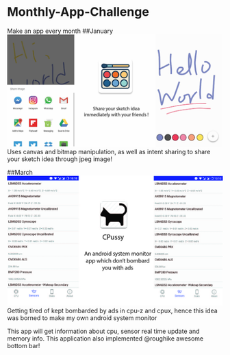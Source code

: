 # Monthly-App-Challenge
Make an app every month 
##January
![Alt text](/img/painting.jpg?raw=true "Optional Title")
Uses canvas and bitmap manipulation, as well as intent sharing to share your sketch idea through jpeg image!

##March
![Alt text](/img/cpussy.jpg?raw=true "Optional Title")
Getting tired of kept bombarded by ads in cpu-z and cpux, hence this idea was borned to make my own android system monitor 

This app will get information about cpu, sensor real time update and memory info. This application also implemented @roughike awesome 
bottom bar!
